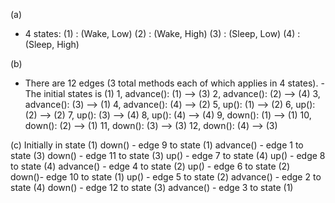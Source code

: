 (a)
-  4 states:
(1) : (Wake, Low)
(2) : (Wake, High)
(3) : (Sleep, Low)
(4) : (Sleep, High)

(b)
- There are 12 edges (3 total methods each of which applies in 4 states). - The initial states is (1)
1, advance(): (1) --> (3)
2, advance(): (2) --> (4)
3, advance(): (3) --> (1)
4, advance(): (4) --> (2)
5, up(): (1) --> (2)
6, up(): (2) --> (2)
7, up(): (3) --> (4)
8, up(): (4) --> (4)
9, down(): (1) --> (1)
10, down(): (2) --> (1)
11, down(): (3) --> (3)
12, down(): (4) --> (3)

(c)
Initially in state (1) 
down() - edge 9 to state (1)
advance() - edge 1 to state (3)
down() - edge 11 to state (3)
up() -  edge 7 to state (4)
up() - edge 8 to state (4)
advance() - edge 4 to state (2)
up() - edge 6 to state (2)
down()- edge 10 to state (1)
up() - edge 5 to state (2)
advance() - edge 2 to state (4)
down() - edge 12 to state (3)
advance() - edge 3 to state (1)
